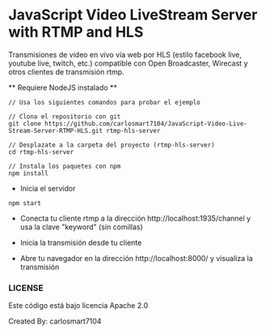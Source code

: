 # JavaScript Video LiveStream Server with RTMP and HLS

Transmisiones de video en vivo vía web por HLS (estilo facebook live, youtube live, twitch, etc.) compatible con Open Broadcaster, Wirecast y otros clientes de transmisión rtmp.

** Requiere NodeJS instalado **

```
// Usa los siguientes comandos para probar el ejemplo

// Clona el repositorio con git
git clone https://github.com/carlosmart7104/JavaScript-Video-Live-Stream-Server-RTMP-HLS.git rtmp-hls-server

// Desplazate a la carpeta del proyecto (rtmp-hls-server)
cd rtmp-hls-server

// Instala los paquetes con npm
npm install
```

- Inicia el servidor
```
npm start
```

- Conecta tu cliente rtmp a la dirección http://localhost:1935/channel y usa la clave "keyword" (sin comillas)

- Inicia la transmisión desde tu cliente

- Abre tu navegador en la dirección http://localhost:8000/ y visualiza la transmisión

### LICENSE
Este código está bajo licencia Apache 2.0

Created By: carlosmart7104
